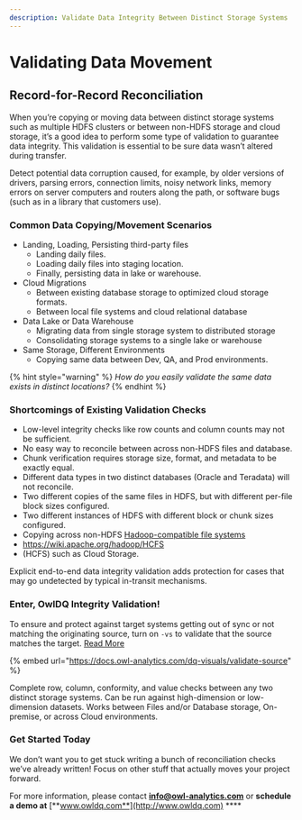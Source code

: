 ```yaml
---
description: Validate Data Integrity Between Distinct Storage Systems
---
```


# Validating Data Movement

## Record-for-Record Reconciliation

When you’re copying or moving data between distinct storage systems such as multiple HDFS clusters or between non-HDFS storage and cloud storage, it’s a good idea to perform some type of validation to guarantee data integrity. This validation is essential to be sure data wasn’t altered during transfer.

Detect potential data corruption caused, for example, by older versions of drivers, parsing errors, connection limits, noisy network links, memory errors on server computers and routers along the path, or software bugs (such as in a library that customers use).

### Common Data Copying/Movement Scenarios&#x20;

* Landing, Loading, Persisting third-party files
  * Landing daily files.&#x20;
  * Loading daily files into staging location.&#x20;
  * Finally, persisting data in lake or warehouse.
* Cloud Migrations &#x20;
  * Between existing database storage to optimized cloud storage formats.
  * Between local file systems and cloud relational database&#x20;
* Data Lake or Data Warehouse
  * Migrating data from single storage system to distributed storage
  * Consolidating storage systems to a single lake or warehouse
* Same Storage, Different Environments&#x20;
  * Copying same data between Dev, QA, and Prod environments.

{% hint style="warning" %}
_How do you easily validate the same data exists in distinct locations?_&#x20;
{% endhint %}

### Shortcomings of Existing Validation Checks

* Low-level integrity checks like row counts and column counts may not be sufficient.
* No easy way to reconcile between across non-HDFS files and database.
* Chunk verification requires storage size, format, and metadata to be exactly equal.
* Different data types in two distinct databases (Oracle and Teradata) will not reconcile.
* Two different copies of the same files in HDFS, but with different per-file block sizes configured.
* Two different instances of HDFS with different block or chunk sizes configured.
* Copying across non-HDFS [Hadoop-compatible file systems](https://wiki.apache.org/hadoop/HCFS)
* https://wiki.apache.org/hadoop/HCFS
* (HCFS) such as Cloud Storage.

Explicit end-to-end data integrity validation adds protection for cases that may go undetected by typical in-transit mechanisms.&#x20;

### Enter, OwlDQ Integrity Validation!

To ensure and protect against target systems getting out of sync or not matching the originating source, turn on `-vs` to validate that the source matches the target. [Read More](https://docs.owl-analytics.com/dq-visuals/validate-source)

{% embed url="https://docs.owl-analytics.com/dq-visuals/validate-source" %}

Complete row, column, conformity, and value checks between any two distinct storage systems. Can be run against high-dimension or low-dimension datasets. Works between Files and/or Database storage, On-premise, or across Cloud environments.&#x20;

### **Get Started Today**

We don’t want you to get stuck writing a bunch of reconciliation checks we’ve already written!  Focus on other stuff that actually moves your project forward.

For more information, please contact **info@owl-analytics.com** or **schedule a demo at** [**www.owldq.com**](http://www.owldq.com) ****&#x20;















